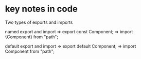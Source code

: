 # key notes in code

Two types of exports and imports 

 named export and import
 => export const Component;
 => import {Component} from "path";

 default export and import
 => export default Component;
 => import Component from "path";